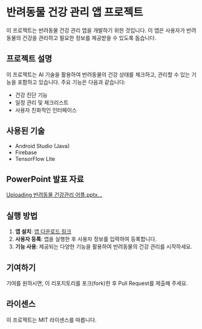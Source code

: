 # 반려동물 건강 관리 앱 프로젝트

이 프로젝트는 반려동물 건강 관리 앱을 개발하기 위한 것입니다. 이 앱은 사용자가 반려동물의 건강을 관리하고 필요한 정보를 제공받을 수 있도록 돕습니다.

## 프로젝트 설명

이 프로젝트는 AI 기술을 활용하여 반려동물의 건강 상태를 체크하고, 관리할 수 있는 기능을 포함하고 있습니다. 주요 기능은 다음과 같습니다:

- 건강 진단 기능
- 일정 관리 및 체크리스트
- 사용자 친화적인 인터페이스

## 사용된 기술

- Android Studio (Java)
- Firebase
- TensorFlow Lite

## PowerPoint 발표 자료

[Uploading 반려동물 건강관리 어플.pptx…]()


## 실행 방법

1. **앱 설치**: [앱 다운로드 링크]()
2. **사용자 등록**: 앱을 실행한 후 사용자 정보를 입력하여 등록합니다.
3. **기능 사용**: 제공되는 다양한 기능을 활용하여 반려동물의 건강 관리를 시작하세요.

## 기여하기

기여를 원하시면, 이 리포지토리를 포크(fork)한 후 Pull Request를 제출해 주세요.

## 라이센스

이 프로젝트는 MIT 라이센스를 따릅니다.
